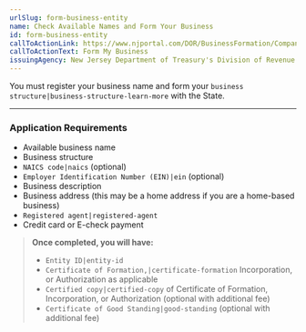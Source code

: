 ```yaml
---
urlSlug: form-business-entity
name: Check Available Names and Form Your Business
id: form-business-entity
callToActionLink: https://www.njportal.com/DOR/BusinessFormation/CompanyInformation/BusinessName
callToActionText: Form My Business
issuingAgency: New Jersey Department of Treasury's Division of Revenue and Enterprise Services
---
```

You must register your business name and form your `business structure|business-structure-learn-more` with the State.

- - -

### Application Requirements

* Available business name
* Business structure
*  `NAICS code|naics` (optional)
*  `Employer Identification Number (EIN)|ein` (optional)
* Business description
* Business address (this may be a home address if you are a home-based business)
*  `Registered agent|registered-agent` 
* Credit card or E-check payment

> **Once completed, you will have:**
>
> *  `Entity ID|entity-id` 
> *  `Certificate of Formation,|certificate-formation` Incorporation, or Authorization as applicable
> *  `Certified copy|certified-copy` of Certificate of Formation, Incorporation, or Authorization (optional with additional fee)
> *  `Certificate of Good Standing|good-standing` (optional with additional fee)